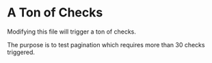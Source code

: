 # A Ton of Checks

Modifying this file will trigger a ton of checks.

The purpose is to test pagination which requires more than 30 checks triggered.

<!--
    Random content for testing: test14
-->
